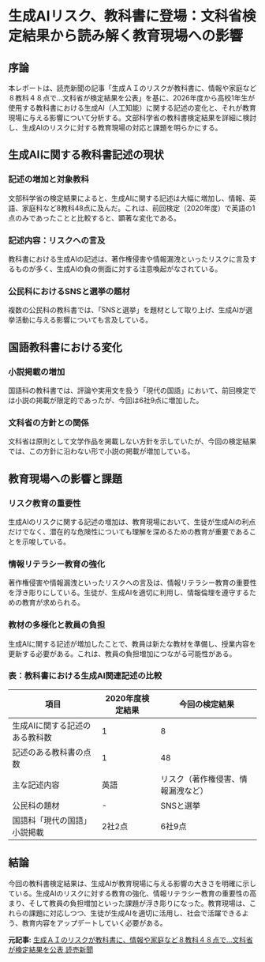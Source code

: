 # 生成AIリスク、教科書に登場：文科省検定結果から読み解く教育現場への影響

## 序論

本レポートは、読売新聞の記事「生成ＡＩのリスクが教科書に、情報や家庭など８教科４８点で…文科省が検定結果を公表」を基に、2026年度から高校1年生が使用する教科書における生成AI（人工知能）に関する記述の変化と、それが教育現場に与える影響について分析する。文部科学省の教科書検定結果を詳細に検討し、生成AIのリスクに対する教育現場の対応と課題を明らかにする。

## 生成AIに関する教科書記述の現状

### 記述の増加と対象教科

文部科学省の検定結果によると、生成AIに関する記述は大幅に増加し、情報、英語、家庭科など8教科48点に及んだ。これは、前回検定（2020年度）で英語の1点のみであったことと比較すると、顕著な変化である。

### 記述内容：リスクへの言及

教科書における生成AIの記述は、著作権侵害や情報漏洩といったリスクに言及するものが多く、生成AIの負の側面に対する注意喚起がなされている。

### 公民科におけるSNSと選挙の題材

複数の公民科の教科書では、「SNSと選挙」を題材として取り上げ、生成AIが選挙活動に与える影響についても言及している。

## 国語教科書における変化

### 小説掲載の増加

国語科の教科書では、評論や実用文を扱う「現代の国語」において、前回検定では小説の掲載が限定的であったが、今回は6社9点に増加した。

### 文科省の方針との関係

文科省は原則として文学作品を掲載しない方針を示していたが、今回の検定結果では、この方針に沿わない形で小説の掲載が増加している。

## 教育現場への影響と課題

### リスク教育の重要性

生成AIのリスクに関する記述の増加は、教育現場において、生徒が生成AIの利点だけでなく、潜在的な危険性についても理解を深めるための教育が重要であることを示唆している。

### 情報リテラシー教育の強化

著作権侵害や情報漏洩といったリスクへの言及は、情報リテラシー教育の重要性を浮き彫りにしている。生徒が、生成AIを適切に利用し、情報倫理を遵守するための教育が求められる。

### 教材の多様化と教員の負担

生成AIに関する記述が増加したことで、教員は新たな教材を準備し、授業内容を更新する必要がある。これは、教員の負担増加につながる可能性がある。

### 表：教科書における生成AI関連記述の比較

| 項目 | 2020年度検定結果 | 今回の検定結果 |
| ------------------------ | ---------------- | -------------- |
| 生成AIに関する記述のある教科数 | 1 | 8 |
| 記述のある教科書の点数 | 1 | 48 |
| 主な記述内容 | 英語 | リスク（著作権侵害、情報漏洩など） |
| 公民科の題材 | - | SNSと選挙 |
| 国語科「現代の国語」小説掲載 | 2社2点 | 6社9点 |

## 結論

今回の教科書検定結果は、生成AIが教育現場に与える影響の大きさを明確に示している。生成AIのリスクに対する教育の強化、情報リテラシー教育の重要性の高まり、そして教員の負担増加といった課題が浮き彫りになった。教育現場は、これらの課題に対応しつつ、生徒が生成AIを適切に活用し、社会で活躍できるよう、教育内容をアップデートしていく必要がある。


**元記事:** [生成ＡＩのリスクが教科書に、情報や家庭など８教科４８点で…文科省が検定結果を公表 読売新聞](https://www.yomiuri.co.jp/kyoiku/kyoiku/news/20250325-OYT1T50104/)